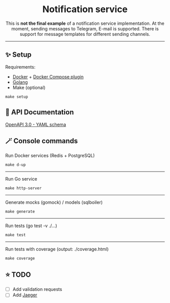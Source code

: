 <h1 align="center">Notification service</h1>
<p align="center">
This is <strong>not the final example</strong> of a notification service implementation. At the moment, sending messages to Telegram, E-mail is supported. There is support for message templates for different sending channels.
</p>

----

## ✨ Setup
Requirements:
- [Docker](https://docs.docker.com/desktop/) + [Docker Compose plugin](https://docs.docker.com/compose/)
- [Golang](https://go.dev/)
- Make (optional)

```
make setup
```

## 📄 API Documentation
[OpenAPI 3.0 - YAML schema](https://raw.githubusercontent.com/keweegen/notification-service/main/docs/api.yaml)

## 🪄 Console commands
Run Docker services (Redis + PostgreSQL)
```
make d-up
```
---
Run Go service
```
make http-server
```
---
Generate mocks (gomock) / models (sqlboiler)
```
make generate
```
---
Run tests (go test -v ./...)
```
make test
```
---
Run tests with coverage (output: ./coverage.html)
```
make coverage
```

## ⭐ TODO
- [ ] Add validation requests
- [ ] Add [Jaeger](https://www.jaegertracing.io/)
